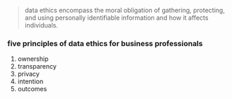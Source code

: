 >data ethics encompass the moral obligation of gathering, protecting, and using personally identifiable information and how it affects individuals.

### five principles of data ethics for business professionals

1. ownership
2. transparency
3. privacy
4. intention
5. outcomes